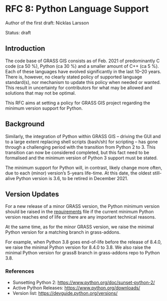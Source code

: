 # RFC 8: Python Language Support

Author of the first draft: Nicklas Larsson

Status: draft

## Introduction

The code base of GRASS GIS consists as of Feb. 2021 of predominantly C code
(ca 50 %), Python (ca 30 %) and a smaller amount of C++ (ca 5 %). Each of these
languages have evolved significantly in the last 10–20 years. There is, however,
no clearly stated policy of supported language standard(s), nor mechanism to
update this policy when needed or wanted. This result in uncertainty for
contributors for what may be allowed and solutions that may not be optimal.

This RFC aims at setting a policy for GRASS GIS project regarding the minimum
version support for Python.

## Background

Similarly, the integration of Python within GRASS GIS – driving the GUI and
to a large extent replacing shell scripts (bash/sh) for scripting – has gone
through a challenging period with the transition from Python 2 to 3. This
transition can now be considered completed, but this fact need to be formalised
and the minimum version of Python 3 support must be stated.

The minimum support for Python will, in contrast, likely change more often,
due to each (minor) version’s 5-years life-time. At this date, the oldest
still-alive Python version is 3.6, to be retired in December 2021.

## Version Updates

For a new release of a minor GRASS version, the Python minimum version should
be raised in the [requirements](https://github.com/OSGeo/grass/blob/main/REQUIREMENTS.md#general-requirements)
file if the current minimum Python version reaches end of life or there are any
important technical reasons.

At the same time, as for the minor GRASS version, we raise the minimal Python
version for a matching branch in grass-addons.

For example, when Python 3.8 goes end-of-life before the release of 8.4.0, we
raise the minimal Python version for 8.4.0 to 3.8. We also raise the minimal
Python version for grass8 branch in grass-addons repo to Python 3.8.

### References

* Sunsetting Python 2: <https://www.python.org/doc/sunset-python-2/>
* Active Python Releases: <https://www.python.org/downloads/>
* Version list: <https://devguide.python.org/versions/>
